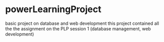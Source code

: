 # powerLearningProject
basic project on database and web development
this project contained all the the assignment on the PLP session 1 (database management, web development)
